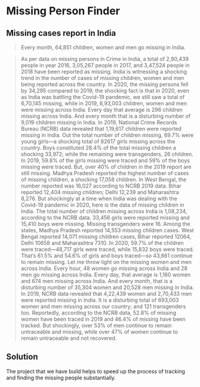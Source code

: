 # Missing Person Finder

## Missing cases report in India

>Every month, 64,851 children, women and men go missing in India.

>As per data on missing persons in Crime in India, a total of 2,90,439 people in year 2016,
3,05,267 people in 2017, and 3,47,524 people in 2018 have been reported as missing.
India is witnessing a shocking trend in the number of cases of missing children, women and men being reported across the country. In 2020, the missing persons fell by 34,295 compared to 2019; the shocking fact is that in 2020, even as India was battling the Covid-19 pandemic, we still saw a total of 6,70,145 missing, while in 2019, 6,93,003 children, women and men were missing across India.
Every day that average is 296 children missing across India. And every month that is a disturbing number of 9,019 children missing in India.
In 2019, National Crime Records Bureau (NCRB) data revealed that 1,19,617 children were reported missing in India. Out the total number of children missing, 69.7% were young girls—a shocking total of 82617 girls missing across the country. Boys constituted 28.4% of the total missing children a shocking 33,972; while the remaining were transgenders, 26 children.
In 2019, 59.8% of the girls missing were traced and 59% of the boys missing were traced. But, over 40% of children in the 2019 report are still missing. Madhya Pradesh reported the highest number of cases of missing children, a shocking 17,058 children. In West Bengal, the number reported was 16,027 according to NCRB 2019 data. Bihar reported 12,404 missing children; Delhi 12,239 and Maharashtra 8,276.
But shockingly at a time when India was dealing with the Covid-19 pandemic in 2020, here is the data of missing children in India. The total number of children missing across India is 1,08,234, according to the NCRB data. 33,456 girls were reported missing and 15,410 boys were missing. Missing transgenders were 16. Among the states, Madhya Pradesh reported 14,553 missing children cases. West Bengal reported 14,071 missing children cases, Bihar reported 12064, Delhi 10658 and Maharashtra 7310.
In 2020, 59.7% of the children were traced—48,717 girls were traced, while 15,832 boys were traced. That’s 61.5% and 54.6% of girls and boys traced—so 43,661 continue to remain missing.
Let me throw light on the missing women and men across India. Every hour, 48 women go missing across India and 28 men go missing across India. Every day, that average is 1,160 women and 674 men missing across India. And every month, that is a disturbing number of 35,304 women and 20,528 men missing in India.
In 2019, NCRB data revealed that 4,22,439 women and 2,70,433 men were reported missing in India. It is a disturbing total of 693,003 women and men missing across our country; and 121 transgenders too.
Reportedly, according to the NCRB data, 52.8% of missing women have been traced in 2019 and 46.4% of missing have been tracked. But shockingly, over 53% of men continue to remain untraceable and missing, while over 47% of women continue to remain untraceable and not recovered.

## Solution

The project that we have build helps to speed up the process of tracking and finding the missing people substantially.



